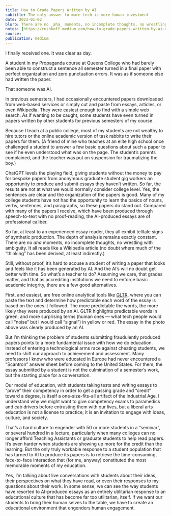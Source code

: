 ```yaml
---
title: How to Grade Papers Written by AI
subtitle: The only answer to more tech is more human investment
date: 2023-01-02
blurb: There are no _aha_ moments, no incomplete thoughts, no wrestling with ambiguity.
notes: [https://rushkoff.medium.com/how-to-grade-papers-written-by-ai-4277a78a892](https://rushkoff.medium.com/how-to-grade-papers-written-by-ai-4277a78a892 https://rushkoff.medium.com/how-to-grade-papers-written-by-ai-4277a78a892)
source: 
publication: medium
---
```


I finally received one. It was clear as day.

A student in my Propaganda course at Queens College who had barely been able to construct a sentence all semester turned in a final paper with perfect organization and zero punctuation errors. It was as if someone else had written the paper.

That someone was AI.

In previous semesters, I had occasionally encountered papers downloaded from web-based services or simply cut and paste from essays, articles, or even Wikipedia. They were easiest enough to find with a simple web search. As if wanting to be caught, some students have even turned in papers written by other students for previous semesters of my course.

Because I teach at a public college, most of my students are not wealthy to hire tutors or the online academic version of task rabbits to write their papers for them. (A friend of mine who teaches at an elite high school once challenged a student to answer a few basic questions about such a paper to see if he even understood what was on the page. The student’s parents complained, and the teacher was put on suspension for traumatizing the boy.)

ChatGPT levels the playing field, giving students without the money to pay for bespoke papers from anonymous graduate student gig workers an opportunity to produce and submit essays they haven’t written. So far, the results are not at what we would normally consider college level. Yes, the sentences are clear and the organization of the papers is good. Many of my college students have not had the opportunity to learn the basics of nouns, verbs, sentences, and paragraphs, so these papers do stand out. Compared with many of the papers I receive, which have been produced through speech-to-text with no proof-reading, the AI-produced essays are of professional caliber.

So far, at least to an experienced essay reader, they all exhibit telltale signs of synthetic production. The depth of analysis remains exactly constant. There are no _aha_ moments, no incomplete thoughts, no wrestling with ambiguity. It all reads like a Wikipedia article (no doubt where much of the “thinking” has been derived, at least indirectly.)

Still, without proof, it’s hard to accuse a student of writing a paper that looks and feels like it has been generated by AI. And the AI’s will no doubt get better with time. So what’s a teacher to do? Assuming we care, that grades matter, and that as accrediting institutions we need to enforce basic academic integrity, there are a few good alternatives.

First, and easiest, are free online analytical tools like [GLTR](http://gltr.io/), where you can paste the text and determine how predictable each word of the essay is based on the ones it followed. The more predictable the words, the more likely they were produced by an AI. GLTR highlights predictable words in green, and more surprising terms (human ones — what tech people would call “noise” but I would call “signal”) in yellow or red. The essay in the photo above was clearly produced by an AI.

But I’m thinking the problem of students submitting fraudulently produced papers points to a more fundamental issue with how we do education. Instead of entering a technological arms race against cheating students, we need to shift our approach to achievement and assessment. Many professors I know who were educated in Europe had never encountered a “Scantron” answer sheet before coming to the United States. For them, the essay submitted by a student is not the culmination of a semester’s work, but the starting place for a conversation.

Our model of education, with students taking tests and writing essays to “prove” their competency in order to get a passing grade and “credit” toward a degree, is itself a one-size-fits-all artifact of the Industrial Age. I understand why we might want to give competency exams to paramedics and cab drivers before entrusting them with our lives, but a liberal arts education is not a license to practice; it is an invitation to engage with ideas, culture, and society.

That’s a hard culture to engender with 50 or more students in a “seminar”, or several hundred in a lecture, particularly when many colleges can no longer afford Teaching Assistants or graduate students to help read papers. It’s even harder when students are showing up more for the credit than the learning. But the only truly workable response to a student population that has turned to AI to produce its papers is to retrieve the time-consuming, face-to-face interaction that (for me, anyway) constituted the most memorable moments of my education.

Yes, I’m talking about live conversations with students about their ideas, their perspectives on what they have read, or even their responses to my questions about their work. In some sense, we can see the way students have resorted to AI-produced essays as an entirely utilitarian response to an educational culture that has become far too utilitarian, itself. If we want our students to bring their human selves to the table, we have to create an educational environment that engenders human engagement.
